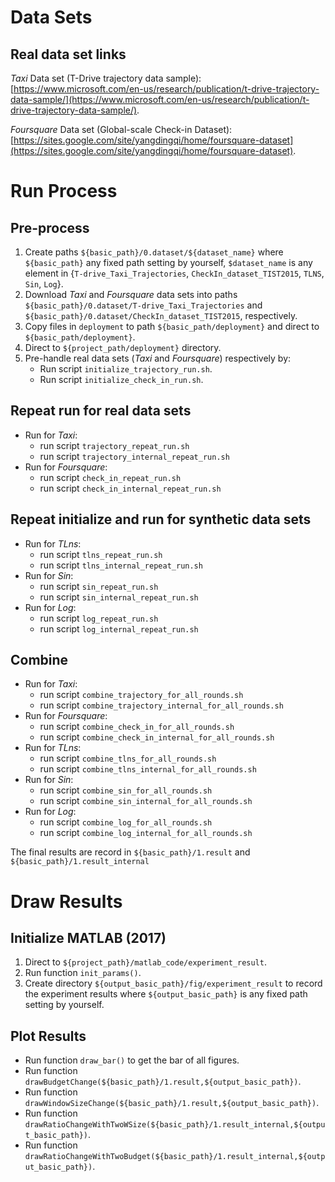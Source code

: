 # Data Sets
## Real data set links
*Taxi* Data set (T-Drive trajectory data sample): [https://www.microsoft.com/en-us/research/publication/t-drive-trajectory-data-sample/](https://www.microsoft.com/en-us/research/publication/t-drive-trajectory-data-sample/).

*Foursquare* Data set (Global-scale Check-in Dataset): [https://sites.google.com/site/yangdingqi/home/foursquare-dataset](https://sites.google.com/site/yangdingqi/home/foursquare-dataset).

# Run Process 

## Pre-process
1. Create paths `${basic_path}/0.dataset/${dataset_name}` where `${basic_path}` any fixed path setting by yourself, `$dataset_name` is any element in {`T-drive_Taxi_Trajectories`, `CheckIn_dataset_TIST2015`, `TLNS`, `Sin`, `Log`}. 
2. Download *Taxi* and *Foursquare* data sets into paths `${basic_path}/0.dataset/T-drive_Taxi_Trajectories` and `${basic_path}/0.dataset/CheckIn_dataset_TIST2015`, respectively.
3. Copy files in `deployment` to path `${basic_path/deployment}` and direct to `${basic_path/deployment}`.
4. Direct to `${project_path/deployment}` directory.
5. Pre-handle real data sets (*Taxi* and *Foursquare*) respectively by: 
	+ Run script `initialize_trajectory_run.sh`.
	+ Run script `initialize_check_in_run.sh`.


## Repeat run for real data sets

* Run for *Taxi*:
	* run script `trajectory_repeat_run.sh`
	* run script `trajectory_internal_repeat_run.sh`
* Run for *Foursquare*: 
	* run script `check_in_repeat_run.sh`
	* run script `check_in_internal_repeat_run.sh`

## Repeat initialize and run for synthetic data sets 

* Run for *TLns*:
	* run script `tlns_repeat_run.sh`
	* run script `tlns_internal_repeat_run.sh`
* Run for *Sin*: 
	* run script `sin_repeat_run.sh`
	* run script `sin_internal_repeat_run.sh`
* Run for *Log*: 
	* run script `log_repeat_run.sh`
	* run script `log_internal_repeat_run.sh`


## Combine
* Run for *Taxi*:
	* run script `combine_trajectory_for_all_rounds.sh`
	* run script `combine_trajectory_internal_for_all_rounds.sh`
* Run for *Foursquare*: 
	* run script `combine_check_in_for_all_rounds.sh`
	* run script `combine_check_in_internal_for_all_rounds.sh`
* Run for *TLns*:
	* run script `combine_tlns_for_all_rounds.sh`
	* run script `combine_tlns_internal_for_all_rounds.sh`
* Run for *Sin*: 
	* run script `combine_sin_for_all_rounds.sh`
	* run script `combine_sin_internal_for_all_rounds.sh`
* Run for *Log*: 
	* run script `combine_log_for_all_rounds.sh`
	* run script `combine_log_internal_for_all_rounds.sh`
	
The final results are record in `${basic_path}/1.result` and `${basic_path}/1.result_internal`
	

# Draw Results
## Initialize MATLAB (2017)
1. Direct to `${project_path}/matlab_code/experiment_result`.
2. Run function `init_params()`.
3. Create directory `${output_basic_path}/fig/experiment_result` to record the experiment results where `${output_basic_path}` is  any fixed path setting by yourself.
## Plot Results
* Run function `draw_bar()` to get the bar of all figures.
* Run function `drawBudgetChange(${basic_path}/1.result,${output_basic_path})`.
* Run function `drawWindowSizeChange(${basic_path}/1.result,${output_basic_path})`.
* Run function `drawRatioChangeWithTwoWSize(${basic_path}/1.result_internal,${output_basic_path})`.
* Run function `drawRatioChangeWithTwoBudget(${basic_path}/1.result_internal,${output_basic_path})`.